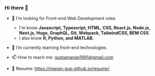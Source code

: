 ### Hi there 👋

- 🔭 I'm looking for Front-end Web Development roles
  - I'm know **Javascript, Typescript, HTML, CSS, React.js, Node.js, Next.js, Hugo, GraphQL, Git, Webpack, TailwindCSS, BEM CSS**.
  - I also know **R, Python, and MATLAB**.
- 🌱 I’m currently learning front-end technologies.

- 📫 How to reach me: guptamanan1991@gmail.com
- 📜 Resume: https://manan-gup.github.io/resume/
<!--
**manan-gup/manan-gup** is a ✨ _special_ ✨ repository because its `README.md` (this file) appears on your GitHub profile.

Here are some ideas to get you started:

- 👯 I’m looking to collaborate on ...
- 🤔 I’m looking for help with ...
- 💬 Ask me about ...
- 😄 Pronouns: ...
- ⚡ Fun fact: ...
  -->

